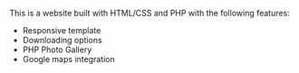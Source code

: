 This is a website built with HTML/CSS and PHP with the following features:

- Responsive template
- Downloading options
- PHP Photo Gallery
- Google maps integration 

